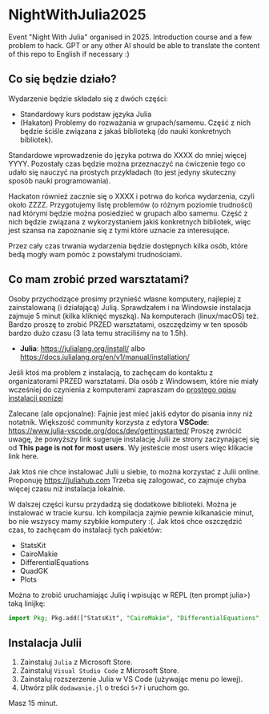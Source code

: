 # NightWithJulia2025
Event "Night With Julia" organised in 2025. Introduction course and a few problem to hack.
GPT or any other AI should be able to translate the content of this repo to English if necessary :)

## Co się będzie działo?

Wydarzenie będzie składało się z dwóch części:
* Standardowy kurs podstaw języka Julia
* (Hakaton) Problemy do rozważania w grupach/samemu. Część z nich będzie ściśle związana z jakaś biblioteką (do nauki konkretnych bibliotek).

Standardowe wprowadzenie do języka potrwa do XXXX do mniej więcej YYYY. Pozostały czas będzie można przeznaczyć na ćwiczenie tego co udało się nauczyć na prostych przykładach (to jest jedyny skuteczny sposób nauki programowania).

Hackaton również zacznie się o XXXX i potrwa do końca wydarzenia, czyli około ZZZZ.
Przygotujemy listę problemów (o różnym poziomie trudności) nad którymi będzie można posiedzieć w grupach albo samemu. Część z nich będzie związana z wykorzystaniem jakiś konkretnych bibliotek, więc jest szansa na zapoznanie się z tymi które uznacie za interesujące.

Przez cały czas trwania wydarzenia będzie dostępnych kilka osób, które bedą mogły wam pomóc z powstałymi trudnościami.

## Co mam zrobić przed warsztatami?

Osoby przychodzące prosimy przynieść własne komputery, najlepiej z zainstalowaną (i działającą) Julią.
Sprawdzałem i na Windowsie instalacja zajmuje 5 minut (kilka kliknięć myszką). Na komputerach (linux/macOS) też.
Bardzo proszę to zrobić PRZED warsztatami, oszczędzimy w ten sposób bardzo dużo czasu (3 lata temu straciliśmy na to 1.5h).
- **Julia**: https://julialang.org/install/ albo https://docs.julialang.org/en/v1/manual/installation/

Jeśli ktoś ma problem z instalacją, to zachęcam do kontaktu z organizatorami PRZED warsztatami.
Dla osób z Windowsem, które nie miały wcześniej do czynienia z komputerami zapraszam do [prostego opisu instalacji ponizej](#Instalacja_Julii)

Zalecane (ale opcjonalne): Fajnie jest mieć jakiś edytor do pisania inny niż notatnik.
Większość community korzysta z edytora **VSCode**: https://www.julia-vscode.org/docs/dev/gettingstarted/
Proszę zwrócić uwagę, że powyższy link sugeruje instalację Julii ze strony zaczynającej się od **This page is not for most users**. Wy jesteście most users więc klikacie link here.

Jak ktoś nie chce instalować Julii u siebie, to można korzystać z Julii online. Proponuję https://juliahub.com
Trzeba się zalogować, co zajmuje chyba więcej czasu niż instalacja lokalnie.

W dalszej części kursu przydadzą się dodatkowe biblioteki. Można je instalować w tracie kursu.
Ich kompilacja zajmie pewnie kilkanaście minut, bo nie wszyscy mamy szybkie komputery :(.
Jak ktoś chce oszczędzić czas, to zachęcam do instalacji tych pakietów:
* StatsKit
* CairoMakie
* DifferentialEquations
* QuadGK
* Plots

Można to zrobić uruchamiając Julię i wpisując w REPL (ten prompt julia>) taką linijkę:
```julia
import Pkg; Pkg.add(["StatsKit", "CairoMakie", "DifferentialEquations", "QuadGK", "Plots"])
```

## Instalacja Julii
1. Zainstaluj `Julia` z Microsoft Store.
2. Zainstaluj `Visual Studio Code` z Microsoft Store.
3. Zainstaluj rozszerzenie Julia w VS Code (używając menu po lewej).
4. Utwórz plik `dodawanie.jl` o treści
```5+7```
i uruchom go.

Masz 15 minut.
